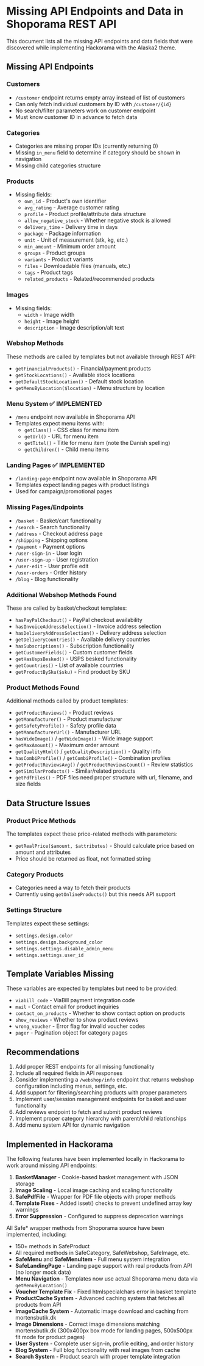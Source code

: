 # Missing API Endpoints and Data in Shoporama REST API

This document lists all the missing API endpoints and data fields that were discovered while implementing Hackorama with the Alaska2 theme.

## Missing API Endpoints

### Customers
- `/customer` endpoint returns empty array instead of list of customers
- Can only fetch individual customers by ID with `/customer/{id}`
- No search/filter parameters work on customer endpoint
- Must know customer ID in advance to fetch data

### Categories
- Categories are missing proper IDs (currently returning 0)
- Missing `in_menu` field to determine if category should be shown in navigation
- Missing child categories structure

### Products  
- Missing fields:
  - `own_id` - Product's own identifier
  - `avg_rating` - Average customer rating
  - `profile` - Product profile/attribute data structure
  - `allow_negative_stock` - Whether negative stock is allowed
  - `delivery_time` - Delivery time in days
  - `package` - Package information
  - `unit` - Unit of measurement (stk, kg, etc.)
  - `min_amount` - Minimum order amount
  - `groups` - Product groups
  - `variants` - Product variants
  - `files` - Downloadable files (manuals, etc.)
  - `tags` - Product tags
  - `related_products` - Related/recommended products

### Images
- Missing fields:
  - `width` - Image width
  - `height` - Image height
  - `description` - Image description/alt text

### Webshop Methods
These methods are called by templates but not available through REST API:
- `getFinancialProducts()` - Financial/payment products
- `getStockLocations()` - Available stock locations
- `getDefaultStockLocation()` - Default stock location
- `getMenuByLocation($location)` - Menu structure by location

### Menu System ✅ IMPLEMENTED
- `/menu` endpoint now available in Shoporama API
- Templates expect menu items with:
  - `getClass()` - CSS class for menu item
  - `getUrl()` - URL for menu item  
  - `getTitel()` - Title for menu item (note the Danish spelling)
  - `getChildren()` - Child menu items

### Landing Pages ✅ IMPLEMENTED
- `/landing-page` endpoint now available in Shoporama API
- Templates expect landing pages with product listings
- Used for campaign/promotional pages

### Missing Pages/Endpoints
- `/basket` - Basket/cart functionality
- `/search` - Search functionality  
- `/address` - Checkout address page
- `/shipping` - Shipping options
- `/payment` - Payment options
- `/user-sign-in` - User login
- `/user-sign-up` - User registration
- `/user-edit` - User profile edit
- `/user-orders` - Order history
- `/blog` - Blog functionality

### Additional Webshop Methods Found
These are called by basket/checkout templates:
- `hasPayPalCheckout()` - PayPal checkout availability
- `hasInvoiceAddressSelection()` - Invoice address selection
- `hasDeliveryAddressSelection()` - Delivery address selection
- `getDeliveryCountries()` - Available delivery countries
- `hasSubscriptions()` - Subscription functionality
- `getCustomerFields()` - Custom customer fields
- `getHasUspsBesked()` - USPS besked functionality
- `getCountries()` - List of available countries
- `getProductBySku($sku)` - Find product by SKU

### Product Methods Found
Additional methods called by product templates:
- `getProductReviews()` - Product reviews
- `getManufacturer()` - Product manufacturer
- `getSafetyProfile()` - Safety profile data
- `getManufacturerUrl()` - Manufacturer URL
- `hasWideImage()` / `getWideImage()` - Wide image support
- `getMaxAmount()` - Maximum order amount
- `getQualityHtml()` / `getQualityDescription()` - Quality info
- `hasCombiProfile()` / `getCombiProfile()` - Combination profiles
- `getProductReviewsAvg()` / `getProductReviewsCount()` - Review statistics
- `getSimilarProducts()` - Similar/related products
- `getPdfFiles()` - PDF files need proper structure with url, filename, and size fields

## Data Structure Issues

### Product Price Methods
The templates expect these price-related methods with parameters:
- `getRealPrice($amount, $attributes)` - Should calculate price based on amount and attributes
- Price should be returned as float, not formatted string

### Category Products
- Categories need a way to fetch their products
- Currently using `getOnlineProducts()` but this needs API support

### Settings Structure
Templates expect these settings:
- `settings.design.color`
- `settings.design.background_color`
- `settings.settings.disable_admin_menu`
- `settings.settings.user_id`

## Template Variables Missing
These variables are expected by templates but need to be provided:
- `viabill_code` - ViaBill payment integration code
- `mail` - Contact email for product inquiries
- `contact_on_products` - Whether to show contact option on products
- `show_reviews` - Whether to show product reviews
- `wrong_voucher` - Error flag for invalid voucher codes
- `pager` - Pagination object for category pages

## Recommendations

1. Add proper REST endpoints for all missing functionality
2. Include all required fields in API responses
3. Consider implementing a `/webshop/info` endpoint that returns webshop configuration including menus, settings, etc.
4. Add support for filtering/searching products with proper parameters
5. Implement user/session management endpoints for basket and user functionality
6. Add reviews endpoint to fetch and submit product reviews
7. Implement proper category hierarchy with parent/child relationships
8. Add menu system API for dynamic navigation

## Implemented in Hackorama

The following features have been implemented locally in Hackorama to work around missing API endpoints:

1. **BasketManager** - Cookie-based basket management with JSON storage
2. **Image Scaling** - Local image caching and scaling functionality
3. **SafePdfFile** - Wrapper for PDF file objects with proper methods
4. **Template Fixes** - Added isset() checks to prevent undefined array key warnings
5. **Error Suppression** - Configured to suppress deprecation warnings

All Safe* wrapper methods from Shoporama source have been implemented, including:
- 150+ methods in SafeProduct
- All required methods in SafeCategory, SafeWebshop, SafeImage, etc.
- **SafeMenu** and **SafeMenuItem** - Full menu system integration
- **SafeLandingPage** - Landing page support with real products from API (no longer mock data)
- **Menu Navigation** - Templates now use actual Shoporama menu data via `getMenuByLocation()`
- **Voucher Template Fix** - Fixed htmlspecialchars error in basket template
- **ProductCache System** - Advanced caching system that fetches all products from API
- **ImageCache System** - Automatic image download and caching from mortensbutik.dk
- **Image Dimensions** - Correct image dimensions matching mortensbutik.dk (300x400px box mode for landing pages, 500x500px fit mode for product pages)
- **User System** - Complete user sign-in, profile editing, and order history
- **Blog System** - Full blog functionality with real images from cache
- **Search System** - Product search with proper template integration
